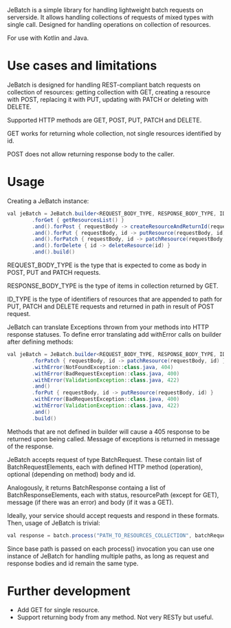 JeBatch is a simple library for handling lightweight batch requests on serverside.
It allows handling collections of requests of mixed types with single call.
Designed for handling operations on collection of resources.

For use with Kotlin and Java.


# Use cases and limitations
JeBatch is designed for handling REST-compliant batch requests on collection of resources: getting collection with GET, creating a resource with POST, replacing it with PUT, updating with PATCH or deleting with DELETE.

Supported HTTP methods are GET, POST, PUT, PATCH and DELETE.

GET works for returning whole collection, not single resources identified by id.

POST does not allow returning response body to the caller.

# Usage
Creating a JeBatch instance:
```java
val jeBatch = JeBatch.builder<REQUEST_BODY_TYPE, RESPONSE_BODY_TYPE, ID_TYPE>()
        .forGet { getResourcesList() }
        .and().forPost { requestBody -> createResourceAndReturnId(requestBody) }
        .and().forPut { requestBody, id -> putResource(requestBody, id) }
        .and().forPatch { requestBody, id -> patchResource(requestBody, id) }
        .and().forDelete { id -> deleteResource(id) }
        .and().build()
```
REQUEST_BODY_TYPE is the type that is expected to come as body in POST, PUT and PATCH requests. 

RESPONSE_BODY_TYPE is the type of items in collection returned by GET.

ID_TYPE is the type of identifiers of resources that are appended to path for PUT, PATCH and DELETE requests and returned in path in result of POST request.

JeBatch can translate Exceptions thrown from your methods into HTTP response statuses. To define error translating add withError calls on builder after defining methods:
```java
val jeBatch = JeBatch.builder<REQUEST_BODY_TYPE, RESPONSE_BODY_TYPE, ID_TYPE>()
        .forPatch { requestBody, id -> patchResource(requestBody, id) }
        .withError(NotFoundException::class.java, 404)
        .withError(BadRequestException::class.java, 400)
        .withError(ValidationException::class.java, 422)
        .and()
        .forPut { requestBody, id -> putResource(requestBody, id) }
        .withError(BadRequestException::class.java, 400)
        .withError(ValidationException::class.java, 422)
        .and()
        .build()
```

Methods that are not defined in builder will cause a 405 response to be returned upon being called. Message of exceptions is returned in message of the response.

JeBatch accepts request of type BatchRequest. These contain list of BatchRequestElements, each with defined HTTP method (operation), optional (depending on method) body and id.

Analogously, it returns BatchResponse containg a list of BatchResponseElements, each with status, resourcePath (except for GET), message (if there was an error) and body (if it was a GET).

Ideally, your service should accept requests and respond in these formats. Then, usage of JeBatch is trivial:
```java
val response = batch.process("PATH_TO_RESOURCES_COLLECTION", batchRequest)
```
Since base path is passed on each process() invocation you can use one instance of JeBatch for handling multiple paths, as long as request and response bodies and id remain the same type.

# Further development
* Add GET for single resource.
* Support returning body from any method. Not very RESTy but useful.
